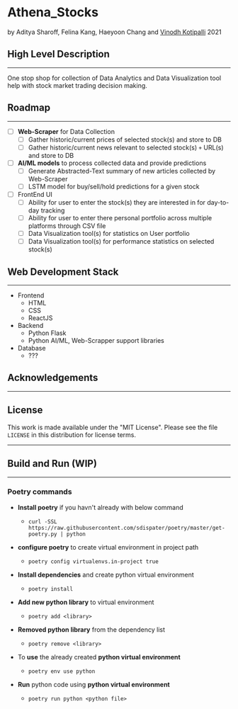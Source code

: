 # **Athena_Stocks**

by Aditya Sharoff, Felina Kang, Haeyoon Chang and [Vinodh Kotipalli](vkotipa2@pdx.edu) 2021


## **High Level Description**
---
One stop shop for collection of Data Analytics and Data Visualization tool help with stock market trading decision making. 
## **Roadmap**
---
- [ ] **Web-Scraper** for Data Collection
  - [ ] Gather historic/current prices of selected stock(s) and store to DB
  - [ ] Gather historic/current news relevant to selected stock(s) `+` URL(s) and store to DB
- [ ] **AI/ML models** to process collected data and provide predictions
  - [ ] Generate Abstracted-Text summary of new articles collected by Web-Scraper
  - [ ] LSTM model for buy/sell/hold predictions for a given stock
- [ ] FrontEnd UI
  - [ ] Ability for user to enter the stock(s) they are interested in for day-to-day tracking 
  - [ ] Ability for user to enter there personal portfolio across multiple platforms through CSV file
  - [ ] Data Visualization tool(s) for statistics on User portfolio
  - [ ] Data Visualization tool(s) for performance statistics on selected stock(s)
  
## **Web Development Stack**
---
* Frontend
  * HTML
  * CSS
  * ReactJS
* Backend
  * Python Flask
  * Python AI/ML, Web-Scrapper support libraries
* Database
  * ???
## **Acknowledgements**
---

## **License**

This work is made available under the "MIT License". Please
see the file `LICENSE` in this distribution for license
terms.

---
## Build and Run (WIP)
---
### **Poetry commands**
* **Install poetry** if you havn't already with below command
    - `curl -SSL https://raw.githubusercontent.com/sdispater/poetry/master/get-poetry.py | python`

* **configure poetry** to create virtual environment in project path
    - `poetry config virtualenvs.in-project true`

* **Install dependencies** and create python virtual environment 
    - `poetry install`

* **Add new python library** to virtual environment 
    - `poetry add <library>`

- **Removed python library** from the dependency list
    - `poetry remove <library>`
  
- To **use** the already created **python virtual environment** 
    - `poetry env use python`

- **Run** python code  using **python virtual environment** 
    - `poetry run python <python file>`

